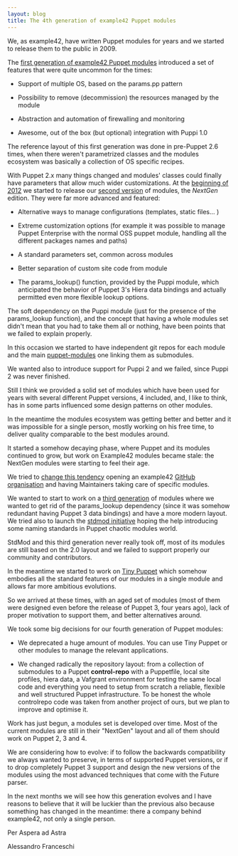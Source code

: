 ```yaml
---
layout: blog
title: The 4th generation of example42 Puppet modules
---
```


We, as example42, have written Puppet modules for years and we started to release them to the public in 2009.

The [first generation of example42 Puppet modules](https://github.com/example42/puppet-modules/tree/1.0) introduced a set of features that were quite uncommon for the times:

  - Support of multiple OS, based on the params.pp pattern

  - Possibility to remove (decommission) the resources managed by the module

  - Abstraction and automation of firewalling and monitoring

  - Awesome, out of the box (but optional) integration with Puppi 1.0

The reference layout of this first generation was done in pre-Puppet 2.6 times, when there weren't parametrized classes and the modules ecosystem was basically a collection of OS specific recipes.

With Puppet 2.x many things changed and modules' classes could finally have parameters that allow much wider customizations. At the [beginning of 2012](http://www.example42.com/2012/01/03/the-next-generation-of-example42-puppet-modules/) we started to release our [second version](https://github.com/example42/puppet-modules/tree/2.0) of modules, the *NextGen* edition. They were far more advanced and featured:

  - Alternative ways to manage configurations (templates, static files... )

  - Extreme customization options (for example it was possible to manage Puppet Enterprise with the normal OSS puppet module, handling all the different packages names and paths)

  - A standard parameters set, common across modules

  - Better separation of custom site code from module

  - The params_lookup() function, provided by the Puppi module, which anticipated the behavior of Puppet 3's Hiera data bindings and actually permitted even more flexible lookup options.

The soft dependency on the Puppi module (just for the presence of the params_lookup function), and the concept that having a whole modules set didn't mean that you had to take them all or nothing, have been points that we failed to explain properly.

In this occasion we started to have independent git repos for each module and the main [puppet-modules](https://github.com/example42/puppet-modules) one linking them as submodules.

We wanted also to introduce support for Puppi 2 and we failed, since Puppi 2 was never finished.

Still I think we provided a solid set of modules which have been used for years with several different Puppet versions, 4 included, and, I like to think, has in some parts influenced some design patterns on other modules.

In the meantime the modules ecosystem was getting better and better and it was impossible for a single person, mostly working on his free time, to deliver quality comparable to the best modules around.

It started a somehow decaying phase, where Puppet and its modules continued to grow, but work on Example42 modules became stale: the NextGen modules were starting to feel their age.

We tried to [change this tendency](http://www.example42.com/2013/09/27/talking-about-evolution/) opening an example42 [GitHub organisation](http://www.example42.com/2014/10/13/example42_goes_org/) and having Maintainers taking care of specific modules.

We wanted to start to work on a [third generation](https://github.com/example42/puppet-modules/tree/3.0) of modules where we wanted to get rid of the params_lookup dependency (since it was somehow redundant having Puppet 3 data bindings) and have a more modern layout. We tried also to launch the [stdmod initiative](https://github.com/stdmod) hoping the help introducing some naming standards in Puppet chaotic modules world.

StdMod and this third generation never really took off, most of its modules are still based on the 2.0 layout and we failed to support properly our community and contributors.

In the meantime we started to work on [Tiny Puppet](http://www.tiny-puppet.com) which somehow embodies all the standard features of our modules in a single module and allows far more ambitious evolutions.

So we arrived at these times, with an aged set of modules (most of them were designed even before the release of Puppet 3, four years ago), lack of proper motivation to support them, and better alternatives around.

We took some big decisions for our fourth generation of Puppet modules:

  - We deprecated a huge amount of modules. You can use Tiny Puppet or other modules to manage the relevant applications.

  - We changed radically the repository layout: from a collection of submodules to a Puppet **control-repo** with a Puppetfile, local site profiles, hiera data, a Vafgrant environment for testing the same local code and everything you need to setup from scratch a reliable, flexible and well structured Puppet infrastructure. To be honest the whole controlrepo code was taken from another project of ours, but we plan to improve and optimise it.

Work has just begun, a modules set is developed over time. Most of the current modules are still in their "NextGen" layout and all of them should work on Puppet 2, 3 and 4.

We are considering how to evolve: if to follow the backwards compatibility we always wanted to preserve, in terms of supported Puppet versions, or if to drop completely Puppet 3 support and design the new versions of the modules using the most advanced techniques that come with the Future parser.

In the next months we will see how this generation evolves and I have reasons to believe that it will be luckier than the previous also because something has changed in the meantime: there a company behind example42, not only a single person.

Per Aspera ad Astra

Alessandro Franceschi
